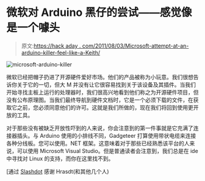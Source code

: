 # 微软对 Arduino 黑仔的尝试——感觉像是一个噱头

> 原文:[https://hack aday . com/2011/08/03/Microsoft-attempt-at-an-arduino-killer-feel-like-a-Keith/](https://hackaday.com/2011/08/03/microsofts-attempt-at-an-arduino-killer-feels-like-a-gimmick/)

![](../Images/eacd981a2269b3e1f1ca1e5a383f006e.png "microsoft-arduino-killer")

微软已经把帽子扔进了开源硬件爱好市场。他们的产品被称为小玩意。我们很想告诉你关于它的一切，但大 M 并没有让它很容易找到关于该设备及其插件。当我们开始寻找主板上运行的处理器时，我们很高兴地看到他们称之为开源硬件项目，但没有公布原理图。当我们最终导航到硬件文档时，它是一个必须下载的文件，在获取它之前，您必须同意他们的许可。这就是我们所做的，现在我们将回到使用更开放的工具。

对于那些没有被缺乏开放性吓到的人来说，你会注意到的第一件事就是它充满了连接器插头。与 Arduino 使用的小排线不同，Gadgeteer 打算使用带状电缆来连接各种分线板。您可以使用。NET 框架。这意味着对于那些已经熟悉该平台的人来说，可以使用 Microsoft Visual Studio。但是普通读者会注意到，我们总是在 ide 中寻找对 Linux 的支持，而你在这里找不到。

[通过 [Slashdot](http://hardware.slashdot.org/story/11/08/03/0012203/NET-Gadgeteer-mdash-Microsofts-Arduino-Killer) 感谢 Hrasdt(和其他几个人)